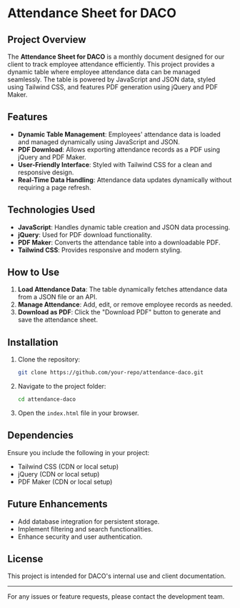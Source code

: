 # Attendance Sheet for DACO

## Project Overview
The **Attendance Sheet for DACO** is a monthly document designed for our client to track employee attendance efficiently. This project provides a dynamic table where employee attendance data can be managed seamlessly. The table is powered by JavaScript and JSON data, styled using Tailwind CSS, and features PDF generation using jQuery and PDF Maker.

## Features
- **Dynamic Table Management**: Employees' attendance data is loaded and managed dynamically using JavaScript and JSON.
- **PDF Download**: Allows exporting attendance records as a PDF using jQuery and PDF Maker.
- **User-Friendly Interface**: Styled with Tailwind CSS for a clean and responsive design.
- **Real-Time Data Handling**: Attendance data updates dynamically without requiring a page refresh.

## Technologies Used
- **JavaScript**: Handles dynamic table creation and JSON data processing.
- **jQuery**: Used for PDF download functionality.
- **PDF Maker**: Converts the attendance table into a downloadable PDF.
- **Tailwind CSS**: Provides responsive and modern styling.

## How to Use
1. **Load Attendance Data**: The table dynamically fetches attendance data from a JSON file or an API.
2. **Manage Attendance**: Add, edit, or remove employee records as needed.
3. **Download as PDF**: Click the "Download PDF" button to generate and save the attendance sheet.

## Installation
1. Clone the repository:
   ```sh
   git clone https://github.com/your-repo/attendance-daco.git
   ```
2. Navigate to the project folder:
   ```sh
   cd attendance-daco
   ```
3. Open the `index.html` file in your browser.

## Dependencies
Ensure you include the following in your project:
- Tailwind CSS (CDN or local setup)
- jQuery (CDN or local setup)
- PDF Maker (CDN or local setup)

## Future Enhancements
- Add database integration for persistent storage.
- Implement filtering and search functionalities.
- Enhance security and user authentication.

## License
This project is intended for DACO's internal use and client documentation.

---

For any issues or feature requests, please contact the development team.

